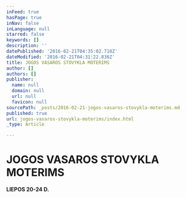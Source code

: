 ```yaml
---
inFeed: true
hasPage: true
inNav: false
inLanguage: null
starred: false
keywords: []
description: ''
datePublished: '2016-02-21T04:35:02.718Z'
dateModified: '2016-02-21T04:31:22.836Z'
title: JOGOS VASAROS STOVYKLA MOTERIMS
author: []
authors: []
publisher:
  name: null
  domain: null
  url: null
  favicon: null
sourcePath: _posts/2016-02-21-jogos-vasaros-stovykla-moterims.md
published: true
url: jogos-vasaros-stovykla-moterims/index.html
_type: Article

---
```

# JOGOS VASAROS STOVYKLA MOTERIMS

**LIEPOS 20-24 D.**
